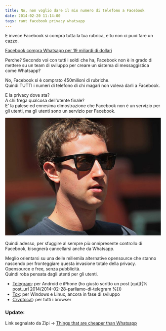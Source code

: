 ```yaml
---
title: No, non voglio dare il mio numero di telefono a Facebook
date: 2014-02-20 11:14:00
tags: rant facebook privacy whatsapp
---
```

E invece Facebook si compra tutta la tua rubrica, e tu non ci puoi fare
un cazzo.

[Facebook compra Whatsapp per 19 miliardi di dollari](https://www.repubblica.it/tecnologia/2014/02/19/news/rivoluzione_sul_web_facebook_compra_whatsapp_per_19_miliardi-79100980)

Perche? Secondo voi con tutti i soldi che ha, Facebook non è in grado di mettere su un team di sviluppo per creare un sistema di messaggistica come Whatsapp?

No, Facebook si è comprato 450milioni di rubriche.<br>
Quindi TUTTI i numeri di telefono di chi magari non voleva darli a Facebook.

E la privacy dove sta?<br>
A chi frega qualcosa dell'utente finale?<br>
E' la palese ed ennesima dimostrazione che Facebook non è un servizio per gli utenti, ma gli utenti sono un servizio per Facebook.

![mark-zuckerberg](/assets/img/posts/2014/mark-zuckerberg-glasses.jpg)

Quindi adesso, per sfuggire al sempre più onnipresente controllo di Facebook, bisognerà cancellarsi anche da Whatsapp.

Meglio orientarsi su una delle millemila alternative opensource che stanno nascendo per fronteggiare questa invasione totale della privacy.  
Opensource e free, senza pubblicità.  
Quindi roba pensata dagli utenti per gli utenti.

* [Telegram](https://telegram.org/): per Android e iPhone (ho giusto scritto un post [qui]({% post_url 2014/2014-02-28-parliamo-di-telegram %}))
* [Tox](https://tox.im): per Windows e Linux, ancora in fase di sviluppo  
* [Cryptocat](https://crypto.cat/): per tutti i browser

### Update:

Link segnalato da Zipi -> [Things that are cheaper than Whatsapp](https://thingsthatarecheaperthanwhatsapp.tumblr.com/)
